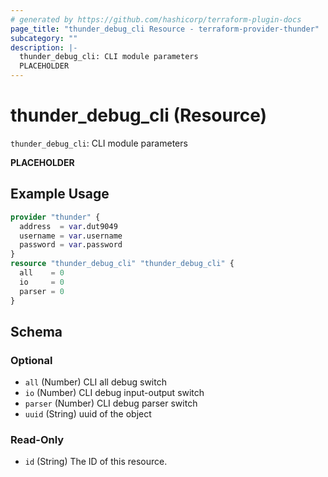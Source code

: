 ```yaml
---
# generated by https://github.com/hashicorp/terraform-plugin-docs
page_title: "thunder_debug_cli Resource - terraform-provider-thunder"
subcategory: ""
description: |-
  thunder_debug_cli: CLI module parameters
  PLACEHOLDER
---
```


# thunder_debug_cli (Resource)

`thunder_debug_cli`: CLI module parameters

__PLACEHOLDER__

## Example Usage

```terraform
provider "thunder" {
  address  = var.dut9049
  username = var.username
  password = var.password
}
resource "thunder_debug_cli" "thunder_debug_cli" {
  all    = 0
  io     = 0
  parser = 0
}
```

<!-- schema generated by tfplugindocs -->
## Schema

### Optional

- `all` (Number) CLI all debug switch
- `io` (Number) CLI debug input-output switch
- `parser` (Number) CLI debug parser switch
- `uuid` (String) uuid of the object

### Read-Only

- `id` (String) The ID of this resource.


